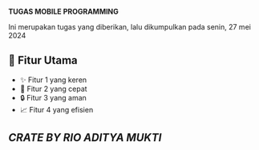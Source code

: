  **TUGAS MOBILE PROGRAMMING**




Ini merupakan tugas yang diberikan, lalu dikumpulkan pada senin, 27 mei 2024
## **📌 Fitur Utama**

- ✨ Fitur 1 yang keren
- 🚀 Fitur 2 yang cepat
- 🔒 Fitur 3 yang aman
- 📈 Fitur 4 yang efisien

## *CRATE BY RIO ADITYA MUKTI*

